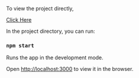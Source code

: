 To view the project directly,

[Click Here](http://homeautomation.surge.sh/landing)

In the project directory, you can run:

### `npm start`

Runs the app in the development mode.<br>

Open [http://localhost:3000](http://localhost:3000) to view it in the browser.

